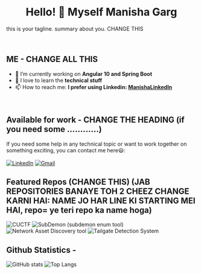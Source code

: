 <br>
<h1 align="center">Hello! 👋 Myself Manisha Garg </h1>

<p aligh="left">this is your tagline. summary about you. CHANGE THIS</p>

<br>


## ME - CHANGE ALL THIS

- 🔭 I’m currently working on **Angular 10 and Spring Boot**
- 🌱 I love to learn the **technical stuff**
- 📫 How to reach me: **I prefer using Linkedin: <a href='https://www.linkedin.com/in/gargmanisha2111/'>ManishaLinkedIn</a>**

<br>

## Available for work - CHANGE THE HEADING (if you need some ............)
If you need some help in any technical topic or want to work together on something exciting, you can contact me here😃:
<br>
<br>
[![LinkedIn](https://img.shields.io/static/v1?style=for-the-badge&logo=linkedin&label=LinkedIn&message=ManishaGarg&color=blue)](https://linkedin.com/in/gargmanisha2111)
[![Gmail](https://img.shields.io/static/v1?style=for-the-badge&logo=gmail&label=Gmail&message=gargmanisha2111@gmail.com&color=red)](mailto:gargmanisha2111@gmail.com)


## Featured Repos (CHANGE THIS) (JAB REPOSITORIES BANAYE TOH 2 CHEEZ CHANGE KARNI HAI: NAME JO HAR LINE KI STARTING MEI HAI, repo=<value> ye teri repo ka name hoga)

![CUCTF](https://github-readme-stats.vercel.app/api/pin/?username=gargmanisha2111&repo=CUCTF&theme=vue-dark)
![SubDemon (subdemon enum tool)](https://github-readme-stats.vercel.app/api/pin/?username=gargmanisha2111&repo=subdemon&theme=vue-dark)
![Network Asset Discovery tool](https://github-readme-stats.vercel.app/api/pin/?username=gargmanisha2111&repo=asset-discovery-tool&theme=vue-dark)
![Tailgate Detection System](https://github-readme-stats.vercel.app/api/pin/?username=gargmanisha2111&repo=tailgating-detection-system&theme=vue-dark)


## Github Statistics -

![GitHub stats](https://github-readme-stats.vercel.app/api?username=gargmanisha2111&show_icons=true&theme=vue-dark&count_private=true)
![Top Langs](https://github-readme-stats.vercel.app/api/top-langs/?username=gargmanisha2111&count_private=true&theme=vue-dark&layout=compact)

